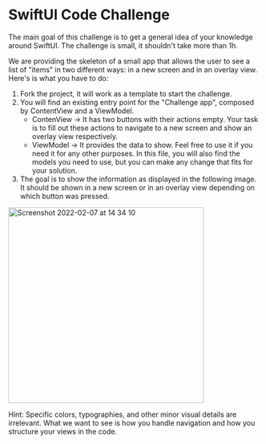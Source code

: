 # SwiftUI Code Challenge

The main goal of this challenge is to get a general idea of your knowledge around SwiftUI. The challenge is small, it shouldn't take more than 1h. 

We are providing the skeleton of a small app that allows the user to see a list of "items" in two different ways: in a new screen and in an overlay view. Here's is what you have to do:

1. Fork the project, it will work as a template to start the challenge.
2. You will find an existing entry point for the "Challenge app", composed by ContentView and a ViewModel. 
    - ContenView -> It has two buttons with their actions empty. Your task is to fill out these actions to navigate to a new screen and show an overlay view respectively.
    - ViewModel -> It provides the data to show. Feel free to use it if you need it for any other purposes. In this file, you will also find the models you need to use, but you can make any change that fits for your solution.
3. The goal is to show the information as displayed in the following image. It should be shown in a new screen or in an overlay view depending on which button was pressed. 

<img width="390" alt="Screenshot 2022-02-07 at 14 34 10" src="https://user-images.githubusercontent.com/86950359/152840159-a6ab15cb-4806-4008-8542-4e889c146c67.png">

Hint: Specific colors, typographies, and other minor visual details are irrelevant. What we want to see is how you handle navigation and how you structure your views in the code.
